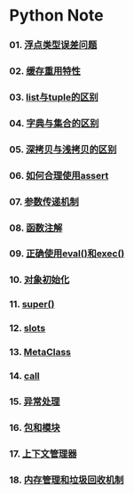 # Python Note

### 01. [浮点类型误差问题](note_01.md)
### 02. [缓存重用特性](note_02.md)
### 03. [list与tuple的区别](note_03.md)
### 04. [字典与集合的区别](note_04.md)
### 05. [深拷贝与浅拷贝的区别](note_05.md)
### 06. [如何合理使用assert](note_06.md)
### 07. [参数传递机制](note_07.md)
### 08. [函数注解](note_08.md)
### 09. [正确使用eval()和exec()](note_09.md)
### 10. [对象初始化](note_10.md)
### 11. [super()](note_11.md)
### 12. [__slots__](note_12.md)
### 13. [MetaClass](note_13.md)
### 14. [__call__](note_14.md)
### 15. [异常处理](note_15.md)
### 16. [包和模块](note_16.md)
### 17. [上下文管理器](note_17.md)
### 18. [内存管理和垃圾回收机制](note_18.md)


    
    